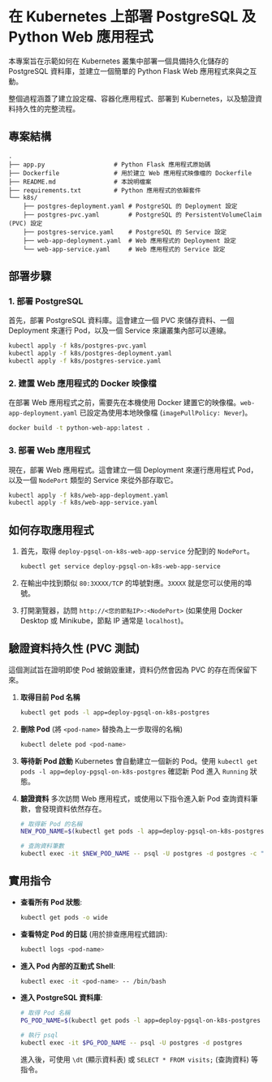 # 在 Kubernetes 上部署 PostgreSQL 及 Python Web 應用程式

本專案旨在示範如何在 Kubernetes 叢集中部署一個具備持久化儲存的 PostgreSQL 資料庫，並建立一個簡單的 Python Flask Web 應用程式來與之互動。

整個過程涵蓋了建立設定檔、容器化應用程式、部署到 Kubernetes，以及驗證資料持久性的完整流程。

## 專案結構

```
.
├── app.py                   # Python Flask 應用程式原始碼
├── Dockerfile               # 用於建立 Web 應用程式映像檔的 Dockerfile
├── README.md                # 本說明檔案
├── requirements.txt         # Python 應用程式的依賴套件
└── k8s/
    ├── postgres-deployment.yaml # PostgreSQL 的 Deployment 設定
    ├── postgres-pvc.yaml        # PostgreSQL 的 PersistentVolumeClaim (PVC) 設定
    ├── postgres-service.yaml    # PostgreSQL 的 Service 設定
    ├── web-app-deployment.yaml  # Web 應用程式的 Deployment 設定
    └── web-app-service.yaml     # Web 應用程式的 Service 設定
```

## 部署步驟

### 1. 部署 PostgreSQL

首先，部署 PostgreSQL 資料庫。這會建立一個 PVC 來儲存資料、一個 Deployment 來運行 Pod，以及一個 Service 來讓叢集內部可以連線。

```bash
kubectl apply -f k8s/postgres-pvc.yaml
kubectl apply -f k8s/postgres-deployment.yaml
kubectl apply -f k8s/postgres-service.yaml
```

### 2. 建置 Web 應用程式的 Docker 映像檔

在部署 Web 應用程式之前，需要先在本機使用 Docker 建置它的映像檔。`web-app-deployment.yaml` 已設定為使用本地映像檔 (`imagePullPolicy: Never`)。

```bash
docker build -t python-web-app:latest .
```

### 3. 部署 Web 應用程式

現在，部署 Web 應用程式。這會建立一個 Deployment 來運行應用程式 Pod，以及一個 `NodePort` 類型的 Service 來從外部存取它。

```bash
kubectl apply -f k8s/web-app-deployment.yaml
kubectl apply -f k8s/web-app-service.yaml
```

## 如何存取應用程式

1.  首先，取得 `deploy-pgsql-on-k8s-web-app-service` 分配到的 `NodePort`。

    ```bash
    kubectl get service deploy-pgsql-on-k8s-web-app-service
    ```

2.  在輸出中找到類似 `80:3XXXX/TCP` 的埠號對應。`3XXXX` 就是您可以使用的埠號。

3.  打開瀏覽器，訪問 `http://<您的節點IP>:<NodePort>` (如果使用 Docker Desktop 或 Minikube，節點 IP 通常是 `localhost`)。

## 驗證資料持久性 (PVC 測試)

這個測試旨在證明即使 Pod 被銷毀重建，資料仍然會因為 PVC 的存在而保留下來。

1.  **取得目前 Pod 名稱**
    ```bash
    kubectl get pods -l app=deploy-pgsql-on-k8s-postgres
    ```

2.  **刪除 Pod** (將 `<pod-name>` 替換為上一步取得的名稱)
    ```bash
    kubectl delete pod <pod-name>
    ```

3.  **等待新 Pod 啟動**
    Kubernetes 會自動建立一個新的 Pod。使用 `kubectl get pods -l app=deploy-pgsql-on-k8s-postgres` 確認新 Pod 進入 `Running` 狀態。

4.  **驗證資料**
    多次訪問 Web 應用程式，或使用以下指令進入新 Pod 查詢資料筆數，會發現資料依然存在。
    ```bash
    # 取得新 Pod 的名稱
    NEW_POD_NAME=$(kubectl get pods -l app=deploy-pgsql-on-k8s-postgres -o jsonpath="{.items[0].metadata.name}")

    # 查詢資料筆數
    kubectl exec -it $NEW_POD_NAME -- psql -U postgres -d postgres -c "SELECT COUNT(*) FROM visits;"
    ```

## 實用指令

*   **查看所有 Pod 狀態**:
    ```bash
    kubectl get pods -o wide
    ```

*   **查看特定 Pod 的日誌** (用於排查應用程式錯誤):
    ```bash
    kubectl logs <pod-name>
    ```

*   **進入 Pod 內部的互動式 Shell**:
    ```bash
    kubectl exec -it <pod-name> -- /bin/bash
    ```

*   **進入 PostgreSQL 資料庫**:
    ```bash
    # 取得 Pod 名稱
    PG_POD_NAME=$(kubectl get pods -l app=deploy-pgsql-on-k8s-postgres -o jsonpath="{.items[0].metadata.name}")
    
    # 執行 psql
    kubectl exec -it $PG_POD_NAME -- psql -U postgres -d postgres
    ```
    進入後，可使用 `\dt` (顯示資料表) 或 `SELECT * FROM visits;` (查詢資料) 等指令。

